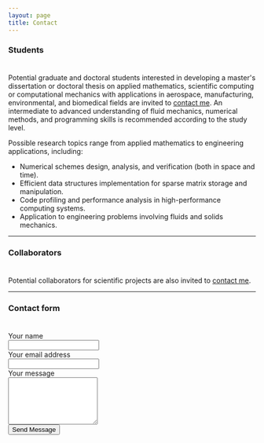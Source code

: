 ```yaml
---
layout: page
title: Contact
---
```


### Students

<p style="margin-bottom:1cm;"></p>

Potential graduate and doctoral students interested in developing a master's dissertation or doctoral thesis on applied mathematics, scientific computing or computational mechanics with applications in aerospace, manufacturing, environmental, and biomedical fields are invited to [contact me](mailto:rcosta@dep.uminho.pt). An intermediate to advanced understanding of fluid mechanics, numerical methods, and programming skills is recommended according to the study level.

Possible research topics range from applied mathematics to engineering applications, including:

- Numerical schemes design, analysis, and verification (both in space and time).
- Efficient data structures implementation for sparse matrix storage and manipulation.
- Code profiling and performance analysis in high-performance computing systems.
- Application to engineering problems involving fluids and solids mechanics.

---

### Collaborators

<p style="margin-bottom:1cm;"></p>

Potential collaborators for scientific projects are also invited to [contact me](mailto:rcosta@dep.uminho.pt).

---

<div class="fcf-body">
    <div id="fcf-form">
    <h3 class="fcf-h3">Contact form</h3>
    <p style="margin-bottom:1cm;"></p>
    <form id="fcf-form-id" class="fcf-form-class" method="post" action="contact-form-process.php">
        <div class="fcf-form-group">
            <label for="Name" class="fcf-label">Your name</label>
            <div class="fcf-input-group">
                <input type="text" id="Name" name="Name" class="fcf-form-control" required>
            </div>
        </div>
        <div class="fcf-form-group">
            <label for="Email" class="fcf-label">Your email address</label>
            <div class="fcf-input-group">
                <input type="email" id="Email" name="Email" class="fcf-form-control" required>
            </div>
        </div>
        <div class="fcf-form-group">
            <label for="Message" class="fcf-label">Your message</label>
            <div class="fcf-input-group">
                <textarea id="Message" name="Message" class="fcf-form-control" rows="6" maxlength="3000" required></textarea>
            </div>
        </div>
        <div class="fcf-form-group">
            <button type="submit" id="fcf-button" class="fcf-btn fcf-btn-primary fcf-btn-lg fcf-btn-block">Send Message</button>
        </div>
    </form>
    </div>

</div>
